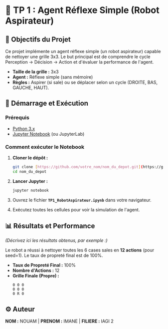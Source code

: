 # 🤖 TP 1 : Agent Réflexe Simple (Robot Aspirateur)

## 📌 Objectifs du Projet

Ce projet implémente un agent réflexe simple (un robot aspirateur) capable de nettoyer une grille 3x3. Le but principal est de comprendre le cycle Perception → Décision → Action et d'évaluer la performance de l'agent.

* **Taille de la grille :** 3x3
* **Agent :** Réflexe simple (sans mémoire)
* **Règles :** Aspirer (si sale) ou se déplacer selon un cycle (DROITE, BAS, GAUCHE, HAUT).

## 🚀 Démarrage et Exécution

### Prérequis

* [Python 3.x](https://www.python.org/downloads/)
* [Jupyter Notebook](https://jupyter.org/install) (ou JupyterLab)

### Comment exécuter le Notebook

1.  **Cloner le dépôt :**
    ```bash
    git clone [https://github.com/votre_nom/nom_du_depot.git](https://github.com/votre_nom/nom_du_depot.git)
    cd nom_du_depot
    ```

2.  **Lancer Jupyter :**
    ```bash
    jupyter notebook
    ```

3.  Ouvrez le fichier **`TP1_RobotAspirateur.ipynb`** dans votre navigateur.
4.  Exécutez toutes les cellules pour voir la simulation de l'agent.

## 📊 Résultats et Performance

*(Décrivez ici les résultats obtenus, par exemple :)*

Le robot a réussi à nettoyer toutes les 6 cases sales en **12 actions** (pour seed=1). Le taux de propreté final est de 100%.

* **Taux de Propreté Final :** 100%
* **Nombre d'Actions :** 12
* **Grille Finale (Propre) :**
    ```
    0 0 0
    0 0 0
    0 R 0
    ```

## ⚙️ Auteur

**NOM :** NOUAM | **PRENOM :** IMANE | **FILIERE :** IAGI 2